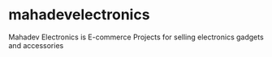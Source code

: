 # mahadevelectronics
Mahadev Electronics is E-commerce Projects for selling electronics gadgets and accessories
